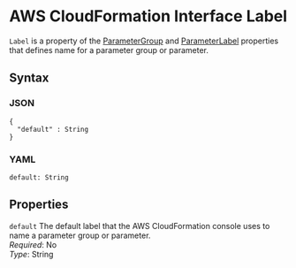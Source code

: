 # AWS CloudFormation Interface Label<a name="aws-properties-cloudformation-interface-label"></a>

`Label` is a property of the [ParameterGroup](aws-properties-cloudformation-interface-parametergroup.md) and [ParameterLabel](aws-properties-cloudformation-interface-parameterlabel.md) properties that defines name for a parameter group or parameter\.

## Syntax<a name="w6131ab1c19c15c15c25c19b5"></a>

### JSON<a name="aws-properties-cloudformation-interface-label-syntax.json"></a>

```
{
  "default" : String
}
```

### YAML<a name="aws-properties-cloudformation-interface-label-syntax.yaml"></a>

```
default: String
```

## Properties<a name="w6131ab1c19c15c15c25c19b7"></a>

`default`  <a name="cfn-cloudformation-interface-labelproperty-default"></a>
The default label that the AWS CloudFormation console uses to name a parameter group or parameter\.  
*Required*: No  
*Type*: String